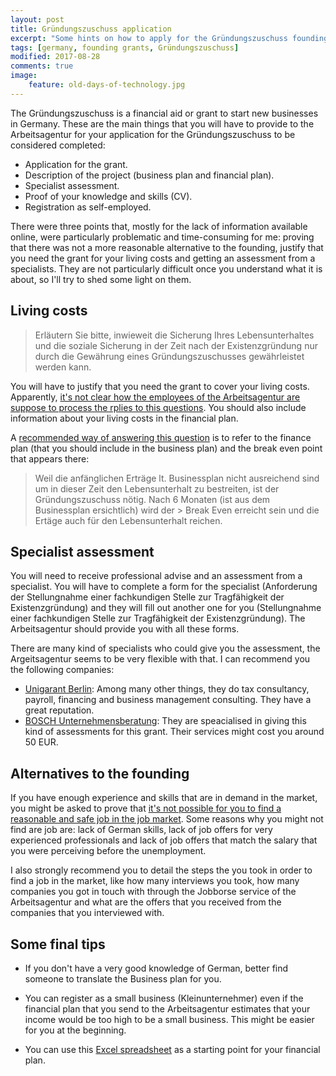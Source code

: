 ```yaml
---
layout: post
title: Gründungszuschuss application
excerpt: "Some hints on how to apply for the Gründungszuschuss founding grant"
tags: [germany, founding grants, Gründungszuschuss]
modified: 2017-08-28
comments: true
image:
    feature: old-days-of-technology.jpg
---
```


The Gründungszuschuss is a financial aid or grant to start new businesses
in Germany.
These are the main things that you will have to provide to the Arbeitsagentur
for your application for the Gründungszuschuss to be considered completed:

- Application for the grant.
- Description of the project (business plan and financial plan).
- Specialist assessment.
- Proof of your knowledge and skills (CV).
- Registration as self-employed.


There were three points that, mostly for the lack of information available
online, were particularly problematic and time-consuming for me:
proving that there was not a more reasonable alternative to the founding,
justify that you need the grant for your living costs
and getting an assessment from a specialists.
They are not particularly difficult once you understand what it is about,
so I'll try to shed some light on them.


## Living costs

> Erläutern Sie bitte, inwieweit die Sicherung Ihres Lebensunterhaltes und die
> soziale Sicherung in der Zeit nach der Existenzgründung nur durch die Gewährung
> eines Gründungszuschusses gewährleistet werden kann.

You will have to justify that you need the grant to cover your living costs.
Apparently, [it's not clear how the employees of the Arbeitsagentur are suppose
to process the rplies to this questions](http://www.gruendungszuschuss.de/?id=15&showblog=3157).
You should also include information about your living costs in the financial plan.


A [recommended way of answering this question](https://www.gutefrage.net/frage/begruendung-der-foerderung-fuer-existenzgruender)
is to refer to the finance plan (that you should include in the business plan)
and the break even point that appears there:

> Weil die anfänglichen Erträge lt. Businessplan nicht ausreichend sind um in dieser Zeit den Lebensunterhalt zu bestreiten, ist der Gründungszuschuss nötig. Nach 6 Monaten (ist aus dem Businessplan ersichtlich) wird der > Break Even erreicht sein und die Ertäge auch für den Lebensunterhalt reichen.


## Specialist assessment

You will need to receive professional advise and an assessment from a
specialist. You will have to complete a form for the specialist (Anforderung der
Stellungnahme einer fachkundigen Stelle zur Tragfähigkeit der Existenzgründung)
and they will fill out another one for you (Stellungnahme einer fachkundigen
Stelle zur Tragfähigkeit der Existenzgründung).
The Arbeitsagentur should provide you with all these forms.


There are many kind of specialists who could give you the assessment,
the Argeitsagentur seems to be very flexible with that.
I can recommend you the following companies:

- [Unigarant Berlin](http://www.unigarant.de/en-berlin/):
Among many other things, they do tax consultancy, payroll, financing and
business management consulting. They have a great reputation.
- [BOSCH Unternehmensberatung](http://boschconsulting24.de):
They are speacialised in giving this kind of assessments for this grant.
Their services might cost you around 50 EUR.


## Alternatives to the founding

If you have enough experience and skills that are in demand in the market,
you might be asked to prove that [it's not possible for you to find a reasonable
and safe job in the job market]( https://www.gruenderlexikon.de/magazin/vermittlungsvorrang-vs-gruendungszuschuss-so-setzt-die-arbeitsagentur-die-kuerzungen-durch-2059).
Some reasons why you might not find are job are: lack of German skills,
lack of job offers for very experienced professionals and lack of job offers
that match the salary that you were perceiving before the unemployment.


I also strongly recommend you to detail the steps the you took in order to find
a job in the market, like how many interviews you took, how many companies you
got in touch with through the Jobborse service of the Arbeitsagentur and what
are the offers that you received from the companies that you interviewed with.


## Some final tips

- If you don't have a very good knowledge of German, better find someone to
translate the Business plan for you.

- You can register as a small business (Kleinunternehmer) even if the financial
plan that you send to the Arbeitsagentur estimates that your income would be too
high to be a small business. This might be easier for you at the beginning.

- You can use this [Excel spreadsheet](https://www.fuer-gruender.de/businessplan-vorlage/finanzplan-erstellen/)
as a starting point for your financial plan.
